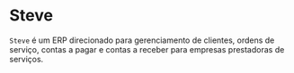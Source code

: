 # Steve
`Steve` é um ERP direcionado para gerenciamento de clientes, ordens de serviço, contas a pagar e contas a receber para empresas prestadoras de serviços. 
